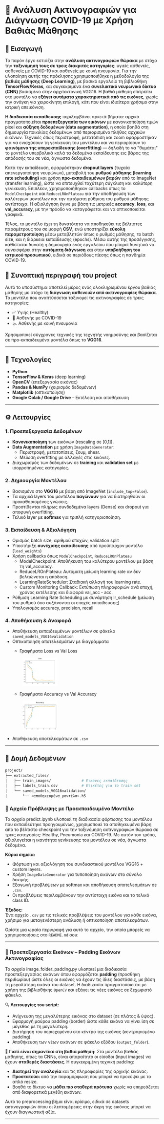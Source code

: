 # 🧠 Ανάλυση Ακτινογραφιών για Διάγνωση COVID-19 με Χρήση Βαθιάς Μάθησης

## 🔬 Εισαγωγή

Το παρόν έργο εστιάζει στην **ανάλυση ακτινογραφιών θώρακα** με στόχο την **ταξινόμησή τους σε τρεις διακριτές κατηγορίες**: υγιείς ασθενείς, ασθενείς με COVID-19 και ασθενείς με κοινή πνευμονία. Για την υλοποίηση αυτής της πρόκλησης χρησιμοποιήθηκε η μεθοδολογία της **βαθιάς μάθησης (Deep Learning)**, με βασικό εργαλείο τη βιβλιοθήκη **TensorFlow/Keras**, και συγκεκριμένα ένα **συνελικτικό νευρωνικό δίκτυο (CNN)** βασισμένο στην αρχιτεκτονική VGG16. Η βαθιά μάθηση επιτρέπει στο μοντέλο να **εξάγει αυτόματα χαρακτηριστικά από τις εικόνες**, χωρίς την ανάγκη για χειροκίνητη επιλογή, κάτι που είναι ιδιαίτερα χρήσιμο στην ιατρική απεικόνιση.

Η **διαδικασία εκπαίδευσης** περιλαμβάνει αρκετά βήματα: αρχικά πραγματοποιείται **προεπεξεργασία των εικόνων** με κανονικοποίηση τιμών pixel και **αύξηση δεδομένων (data augmentation)**, η οποία βοηθά στη δημιουργία ποικιλίας δεδομένων από περιορισμένο πλήθος αρχικών εικόνων. Τεχνικές όπως περιστροφή, μετατόπιση και zoom εφαρμοστήκαν για να ενισχύσουν τη γενίκευση του μοντέλου και να περιορίσουν το **φαινόμενο της υπερεκπαίδευσης (overfitting)** — δηλαδή το να "θυμάται" το μοντέλο υπερβολικά καλά τα δεδομένα εκπαίδευσης εις βάρος της απόδοσής του σε νέα, άγνωστα δεδομένα.

Κατά την εκπαίδευση, εφαρμόστηκαν **dropout layers** (τυχαία απενεργοποίηση νευρώνων), μεταβολή του **ρυθμού μάθησης (learning rate scheduling)** και χρήση **προ-εκπαιδευμένων βαρών** από το ImageNet (transfer learning), ώστε να επιτευχθεί ταχύτερη σύγκλιση και καλύτερη γενίκευση. Επιπλέον, χρησιμοποιήθηκαν callbacks όπως το `ModelCheckpoint` και `ReduceLROnPlateau` για την αποθήκευση των καλύτερων μοντέλων και την αυτόματη ρύθμιση του ρυθμού μάθησης αντίστοιχα. Η αξιολόγηση έγινε με βάση τις μετρικές **accuracy**, **loss**, και **val_accuracy**, με την πρόοδο να καταγράφεται και να οπτικοποιείται γραφικά.

Τέλος, το μοντέλο έχει τη δυνατότητα να αποθηκεύει τις βέλτιστες παραμέτρους του σε μορφή **CSV**, ενώ υποστηρίζει **εύκολη παραμετροποίηση** μέσω μεταβλητών όπως ο ρυθμός μάθησης, το batch size, και η διάρκεια εκπαίδευσης (epochs). Μέσω αυτής της προσέγγισης, καθίσταται δυνατή η δημιουργία ενός εργαλείου που μπορεί δυνητικά να συνεισφέρει στην **αυτόματη διάγνωση** και στην **υποβοήθηση του ιατρικού προσωπικού**, ειδικά σε περιόδους πίεσης όπως η πανδημία COVID-19.

## 📌  Συνοπτική περιγραφή του project

Αυτό το υποσύστημα αποτελεί μέρος ενός ολοκληρωμένου έργου βαθιάς μάθησης με στόχο τη **διάγνωση ασθενειών από ακτινογραφίες θώρακα**. Το μοντέλο που αναπτύσσεται ταξινομεί τις ακτινογραφίες σε τρεις κατηγορίες:

- ✅ Υγιής (Healthy)
- 🦠 Ασθενής με COVID-19
- 🌫️ Ασθενής με κοινή πνευμονία

Χρησιμοποιεί σύγχρονες τεχνικές της τεχνητής νοημοσύνης και βασίζεται σε προ-εκπαιδευμένα μοντέλα όπως το **VGG16**.

---

## 🚀 Τεχνολογίες

- **Python**
- **TensorFlow & Keras** (deep learning)
- **OpenCV** (επεξεργασία εικόνας)
- **Pandas & NumPy** (χειρισμός δεδομένων)
- **Matplotlib** (οπτικοποίηση)
- **Google Colab / Google Drive** – Εκτέλεση και αποθήκευση


---

## ⚙️ Λειτουργίες

### 1. Προεπεξεργασία Δεδομένων

- **Κανονικοποίηση** των εικόνων (rescaling σε [0,1]).
- **Data Augmentation** με χρήση `ImageDataGenerator`:
  - Περιστροφή, μετατοπίσεις, ζουμ, shear.
  - Μείωση overfitting με αλλαγές στις εικόνες.
- Διαχωρισμός των δεδομένων σε **training** και **validation set** με ισορροπημένες κατηγορίες.


### 2. Δημιουργία Μοντέλου

- Βασισμένο στο **VGG16** με βάρη από ImageNet (`include_top=False`).
- Τα αρχικά layers του μοντέλου **παγώνουν** για να διατηρηθούν οι προκαθορισμένες γνώσεις.
- Προστίθενται πλήρως συνδεδεμένα layers (Dense) και dropout για αποφυγή overfitting.
- Τελικό layer με **softmax** για τριπλή κατηγοριοποίηση.

### 3. Εκπαίδευση & Αξιολόγηση

- Ορισμός batch size, αριθμού εποχών, validation split
- Υποστήριξη **συνέχισης εκπαίδευσης** από προϋπάρχον μοντέλο (`load_weights`)
- Χρήση callbacks όπως `ModelCheckpoint`, `ReduceLROnPlateau`
   - ModelCheckpoint: Αποθήκευση του καλύτερου μοντέλου με βάση τη val_accuracy.
   - ReduceLROnPlateau: Αυτόματη μείωση learning rate αν δεν βελτιώνεται η απόδοση.
   - LearningRateScheduler: Σταδιακή αλλαγή του learning rate.
   - Custom Monitoring Callback: Εκτύπωση πληροφοριών ανά εποχή, χρόνος εκτέλεσης και διαφορά val_acc - acc.
- Ρύθμιση Learning Rate Scheduling με συνάρτηση lr_schedule (μείωση του ρυθμού όσο αυξάνονται οι εποχές εκπαίδευσης)
- Υπολογισμός accuracy, precision, recall 

### 4. Αποθήκευση & Αναφορά

- Αποθήκευση εκπαιδευμένων μοντέλων σε φάκελο `saved_models_VGG16validation`
- Οπτικοποίηση αποτελεσμάτων με διαγράμματα
   - Γραφήματα Loss vs Val Loss
     
     <p align="left">
      <img src="https://github.com/haris2718/Deep_learning_covid/blob/main/assets/Loss.png" width="25%" hspace="10" />  
     </p>
     
   - Γραφήματα Accuracy vs Val Accuracy
     <p align="left">
      <img src="https://github.com/haris2718/Deep_learning_covid/blob/main/assets/Accuracy.png" width="25%" hspace="10" />  
     </p>
- Αποθήκευση αποτελεσμάτων σε `.csv`

---

## 📁 Δομή Δεδομένων

```bash
project/
├── extracted_files/
│   ├── train_images/              # Εικόνες εκπαίδευσης
│   ├── labels_train.csv           # Ετικέτες για το train set
│   └── saved_models_VGG16validation/
│       └── <αποθηκευμένα_μοντέλα>.h5

```

### 🧪 Αρχείο Πρόβλεψης με Προεκπαιδευμένο Μοντέλο 

Το αρχείο predict.ipynb υλοποιεί τη διαδικασία φόρτωσης του μοντέλου που εκπαιδεύτηκε προηγουμένως, χρησιμοποιεί τα αποθηκευμένα βάρη από το βέλτιστο checkpoint για την ταξινόμηση ακτινογραφιών θώρακα σε τρεις κατηγορίες: Healthy, Pneumonia και COVID-19. Με αυτόν τον τρόπο, αξιολογείται η ικανότητα γενίκευσης του μοντέλου σε νέα, άγνωστα δεδομένα.

**Κύρια σημεία:**
- Φόρτωση και αξιολόγηση του συνδυαστικού μοντέλου VGG16 + custom layers.
- Χρήση `ImageDataGenerator` για τυποποίηση εικόνων στο σύνολο δοκιμής.
- Εξαγωγή προβλέψεων με softmax και αποθήκευση αποτελεσμάτων σε `.csv`.
- Οι προβλέψεις περιλαμβάνουν την αντίστοιχη εικόνα και το τελικό class ID.

**Έξοδος:**  
Ένα αρχείο `.csv` με τις τελικές προβλέψεις του μοντέλου για κάθε εικόνα, χρήσιμο για μεταγενέστερη ανάλυση ή οπτικοποίηση αποτελεσμάτων.

Ορίστε μια ωραία περιγραφή για αυτό το αρχείο, την οποία μπορείς να χρησιμοποιήσεις στο `README.md` σου:

---

### 🧱 Προεπεξεργασία Εικόνων – Padding Εικόνων Ακτινογραφίας

Το αρχείο image_folder_padding.py υλοποιεί μια διαδικασία προεπεξεργασίας εικόνων όπου εφαρμόζεται **padding** (προσθήκη περιθωρίου) ώστε όλες οι εικόνες να έχουν τις ίδιες διαστάσεις, με βάση τη μεγαλύτερη εικόνα του dataset. Η διαδικασία πραγματοποιείται με χρήση της βιβλιοθήκης `OpenCV` και εξάγει τις νέες εικόνες σε ξεχωριστό φάκελο.

🔍 **Λειτουργίες του script:**
- Ανίχνευση της μεγαλύτερης εικόνας στο dataset (σε πλάτος & ύψος).
- Εφαρμογή μαύρου padding (border) ώστε κάθε εικόνα να γίνει ίση σε μέγεθος με τη μεγαλύτερη.
- Διατήρηση του περιεχομένου στο κέντρο της εικόνας (κεντραρισμένο padding).
- Αποθήκευση των νέων εικόνων σε φάκελο εξόδου (`output_folder`).

🧠 **Γιατί είναι σημαντικό στη βαθιά μάθηση:**
Στα μοντέλα βαθιάς μάθησης, όπως τα CNNs, είναι απαραίτητο οι είσοδοι (input images) να έχουν **σταθερές διαστάσεις**. Η συγκεκριμένη τεχνική padding:
- **Διατηρεί την αναλογία** και τις πληροφορίες της αρχικής εικόνας.
- **Προστατεύει** από την παραμόρφωση που μπορεί να προκύψει με το απλό resize.
- Βοηθά το δίκτυο να **μάθει πιο σταθερά πρότυπα** χωρίς να επηρεάζεται από διαφορετικά μεγέθη εικόνων.

Αυτό το preprocessing βήμα είναι κρίσιμο, ειδικά σε datasets ακτινογραφιών όπου οι λεπτομέρειες στην άκρη της εικόνας μπορεί να έχουν διαγνωστική αξία.

---




